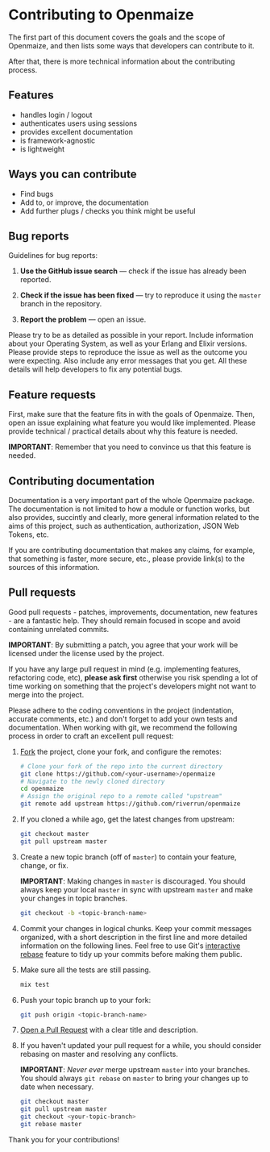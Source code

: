 # Contributing to Openmaize

The first part of this document covers the goals and the scope of Openmaize,
and then lists some ways that developers can contribute to it.

After that, there is more technical information about the contributing
process.

## Features

* handles login / logout
* authenticates users using sessions
* provides excellent documentation
* is framework-agnostic
* is lightweight

## Ways you can contribute

* Find bugs
* Add to, or improve, the documentation
* Add further plugs / checks you think might be useful

## Bug reports

Guidelines for bug reports:

1. **Use the GitHub issue search** &mdash; check if the issue has already been
   reported.

2. **Check if the issue has been fixed** &mdash; try to reproduce it using the
   `master` branch in the repository.

3. **Report the problem** &mdash; open an issue.

Please try to be as detailed as possible in your report. Include information about
your Operating System, as well as your Erlang and Elixir versions. Please provide steps to
reproduce the issue as well as the outcome you were expecting. Also include any error messages
that you get. All these details will help developers to fix any potential bugs.

## Feature requests

First, make sure that the feature fits in with the goals of Openmaize. Then,
open an issue explaining what feature you would like implemented. Please
provide technical / practical details about why this feature is needed.

**IMPORTANT**: Remember that you need to convince us that this feature is needed.

## Contributing documentation

Documentation is a very important part of the whole Openmaize package. The
documentation is not limited to how a module or function works, but also
provides, succintly and clearly, more general information related to the
aims of this project, such as authentication, authorization, JSON
Web Tokens, etc.

If you are contributing documentation that makes any claims, for example,
that something is faster, more secure, etc., please provide link(s) to the
sources of this information.

## Pull requests

Good pull requests - patches, improvements, documentation, new features - are
a fantastic help. They should remain focused in scope and avoid containing
unrelated commits.

**IMPORTANT**: By submitting a patch, you agree that your work will be
licensed under the license used by the project.

If you have any large pull request in mind (e.g. implementing features,
refactoring code, etc), **please ask first** otherwise you risk spending
a lot of time working on something that the project's developers might
not want to merge into the project.

Please adhere to the coding conventions in the project (indentation,
accurate comments, etc.) and don't forget to add your own tests and
documentation. When working with git, we recommend the following process
in order to craft an excellent pull request:

1. [Fork](http://help.github.com/fork-a-repo/) the project, clone your fork,
   and configure the remotes:

   ```bash
   # Clone your fork of the repo into the current directory
   git clone https://github.com/<your-username>/openmaize
   # Navigate to the newly cloned directory
   cd openmaize
   # Assign the original repo to a remote called "upstream"
   git remote add upstream https://github.com/riverrun/openmaize
   ```

2. If you cloned a while ago, get the latest changes from upstream:

   ```bash
   git checkout master
   git pull upstream master
   ```

3. Create a new topic branch (off of `master`) to contain your feature, change,
   or fix.

   **IMPORTANT**: Making changes in `master` is discouraged. You should always
   keep your local `master` in sync with upstream `master` and make your
   changes in topic branches.

   ```bash
   git checkout -b <topic-branch-name>
   ```

4. Commit your changes in logical chunks. Keep your commit messages organized,
   with a short description in the first line and more detailed information on
   the following lines. Feel free to use Git's
   [interactive rebase](https://help.github.com/articles/interactive-rebase)
   feature to tidy up your commits before making them public.

5. Make sure all the tests are still passing.

   ```bash
   mix test
   ```

6. Push your topic branch up to your fork:

   ```bash
   git push origin <topic-branch-name>
   ```

7. [Open a Pull Request](https://help.github.com/articles/using-pull-requests/)
    with a clear title and description.

8. If you haven't updated your pull request for a while, you should consider
   rebasing on master and resolving any conflicts.

   **IMPORTANT**: _Never ever_ merge upstream `master` into your branches. You
   should always `git rebase` on `master` to bring your changes up to date when
   necessary.

   ```bash
   git checkout master
   git pull upstream master
   git checkout <your-topic-branch>
   git rebase master
   ```

Thank you for your contributions!
